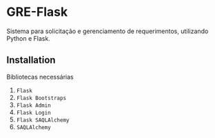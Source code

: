 # GRE-Flask
Sistema para solicitação e gerenciamento de requerimentos, utilizando Python e Flask.
## Installation
Bibliotecas necessárias
1. `Flask`
2. `Flask Bootstraps`
3. `Flask Admin`
4. `Flask Login`
5. `Flask SAQLAlchemy`
6. `SAQLAlchemy`


